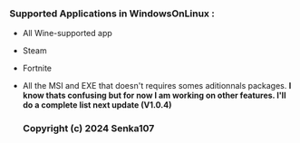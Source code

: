 ### Supported Applications in WindowsOnLinux :
- All Wine-supported app
- Steam
- Fortnite
- All the MSI and EXE that doesn't requires somes aditionnals packages.
**I know thats confusing but for now I am working on other features. I'll do a complete list next update (V1.0.4)**

   ### Copyright (c) 2024 Senka107
